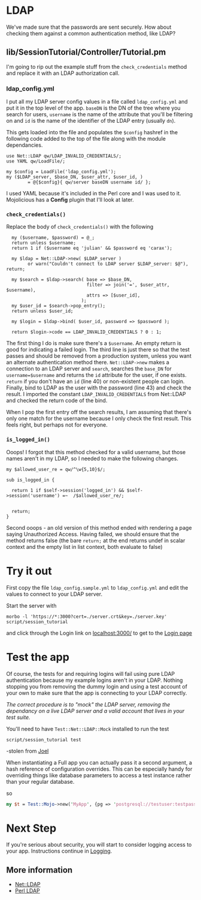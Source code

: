 # LDAP

We've made sure that the passwords are sent securely.  How about checking them
against a common authentication method, like LDAP?

## lib/SessionTutorial/Controller/Tutorial.pm

I'm going to rip out the example stuff from the `check_credentials` method
and replace it with an LDAP authorization call.

### ldap_config.yml
I put all my LDAP server config values in a file called `ldap_config.yml`
and put it in the top level of the app.
`baseDN` is the DN of the tree where you search for users, `username` is the name of 
the attribute that you'll be filtering on and `id` is the name of the identifier
of the LDAP entry (usually `dn`).

This gets loaded into the file and populates the `$config` hashref in the following code
added to the top of the file along with the module dependancies.
```
use Net::LDAP qw/LDAP_INVALID_CREDENTIALS/;
use YAML qw/LoadFile/;

my $config = LoadFile('ldap_config.yml');
my ($LDAP_server, $base_DN, $user_attr, $user_id, )
        = @{$config}{ qw/server baseDN username id/ };
```
I used YAML because it's included in the Perl core and I was used to it.
Mojolicious has a **Config** plugin that I'll look at later.

### `check_credentials()`
Replace the body of `check_credentials()` with the following
```
  my ($username, $password) = @_;
  return unless $username;
  return 1 if ($username eq 'julian' && $password eq 'carax');

  my $ldap = Net::LDAP->new( $LDAP_server )
        or warn("Couldn't connect to LDAP server $LDAP_server: $@"), return;

  my $search = $ldap->search( base => $base_DN,
                              filter => join('=', $user_attr, $username),
                              attrs => [$user_id],
                            );
  my $user_id = $search->pop_entry();
  return unless $user_id;

  my $login = $ldap->bind( $user_id, password => $password );

  return $login->code == LDAP_INVALID_CREDENTIALS ? 0 : 1;
```
The first thing I do is make sure there's a `$username`.  An empty return is good for
indicating a failed login.
The third line is just there so that the test passes and should be removed from a production
system, unless you want an alternate authentication method there.
`Net::LDAP->new` makes a connection to an LDAP server and `search`, searches the `base_DN`
for `username=$username` and returns the `id` attribute for the user, if one exists.
`return` if you don't have an `id` (line 40) or non-existent people can login.
Finally, bind to LDAP as the user with the password (line 43) and check the result.
I imported the constant `LDAP_INVALID_CREDENTIALS` from Net::LDAP and checked 
the return code of the bind.

When I pop the first entry off the search results, I am assuming that
there's only one match for the username because I only check the first result.
This feels right, but perhaps not for everyone.

### `is_logged_in()`
Ooops!  I forgot that this method checked for a valid username, but those names aren't in
my LDAP, so I needed to make the following changes.
```
my $allowed_user_re = qw/^\w{5,10}$/;

sub is_logged_in {

  return 1 if $self->session('logged_in') && $self->session('username') =~  /$allowed_user_re/;


  return;
}
```
Second ooops - an old version of this method ended with rendering a page saying Unauthorized Access.
Having failed, we should ensure that the method returns false (the bare `return;` at the end returns
undef in scalar context and the empty list in list context, both evaluate to false)

# Try it out
First copy the file `ldap_config.sample.yml` to `ldap_config.yml` and edit
the values to connect to your LDAP server.

Start the server with
```
morbo -l 'https://*:3000?cert=./server.crt&key=./server.key' script/session_tutorial
```
and click through the Login link on [localhost:3000/](https://localhost:3000/)
to get to the [Login page](https://localhost:3000/login)

# Test the app

Of course, the tests for and requiring logins will fail using pure LDAP authentication
because my example logins aren't in your LDAP.  Nothing stopping you from removing
the dummy login and using a test account of your own to make sure that the
app is connecting to your LDAP correctly.

_The correct procedure is to "mock" the LDAP server, removing the dependancy on a
live LDAP server and a valid account that lives in your test suite._

You'll need to have `Test::Net::LDAP::Mock` installed to run the test

```
script/session_tutorial test 
```

-stolen from [Joel](https://mojolicious.io/blog/2017/12/09/day-9-the-best-way-to-test/index.html)

When instantiating a Full app you can actually pass it a second argument, a hash reference of configuration overrides. This can be especially handy for overriding things like database parameters to access a test instance rather than your regular database.

so
```perl
my $t = Test::Mojo->new('MyApp', {pg => 'postgresql://testuser:testpass@/testdb'});
```

# Next Step

If you're serious about security, you will start to consider logging access to your app.
Instructions continue in [Logging](Logging.md). 

## More information

* [Net::LDAP](https://metacpan.org/pod/Net::LDAP)
* [Perl LDAP](http://ldap.perl.org/)
